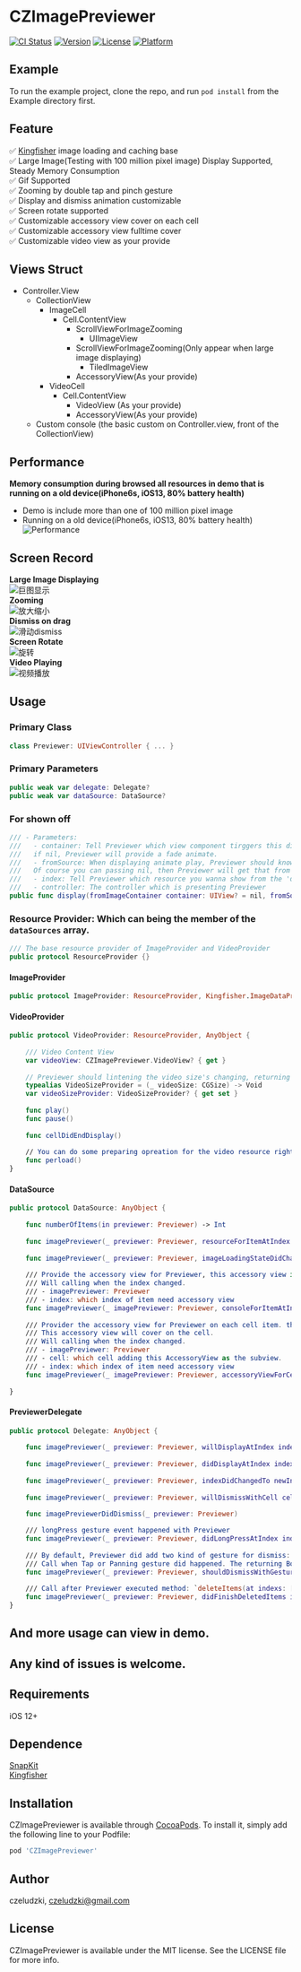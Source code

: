 # CZImagePreviewer

[![CI Status](http://img.shields.io/travis/czeludzki/CZImagePreviewer.svg?style=flat)](https://travis-ci.org/czeludzki/CZImagePreviewer)
[![Version](https://img.shields.io/cocoapods/v/CZImagePreviewer.svg?style=flat)](http://cocoapods.org/pods/CZImagePreviewer)
[![License](https://img.shields.io/cocoapods/l/CZImagePreviewer.svg?style=flat)](http://cocoapods.org/pods/CZImagePreviewer)
[![Platform](https://img.shields.io/cocoapods/p/CZImagePreviewer.svg?style=flat)](http://cocoapods.org/pods/CZImagePreviewer)

## Example

To run the example project, clone the repo, and run `pod install` from the Example directory first.

## Feature
✅ [Kingfisher](https://github.com/onevcat/Kingfisher) image loading and caching base  
✅ Large Image(Testing with 100 million pixel image) Display Supported, Steady Memory Consumption  
✅ Gif Supported  
✅ Zooming by double tap and pinch gesture  
✅ Display and dismiss animation customizable  
✅ Screen rotate supported  
✅ Customizable accessory view cover on each cell  
✅ Customizable accessory view fulltime cover  
✅ Customizable video view as your provide  

## Views Struct
- Controller.View  
    - CollectionView  
        - ImageCell  
            - Cell.ContentView  
                - ScrollViewForImageZooming  
                    - UIImageView  
                - ScrollViewForImageZooming(Only appear when large image displaying)  
                    - TiledImageView  
                - AccessoryView(As your provide)  
        - VideoCell  
            - Cell.ContentView  
                - VideoView (As your provide)  
                - AccessoryView(As your provide)  
    - Custom console (the basic custom on Controller.view, front of the CollectionView)

## Performance
**Memory consumption during browsed all resources in demo that is running on a old device(iPhone6s, iOS13, 80% battery health)**
- Demo is include more than one of 100 million pixel image  
- Running on a old device(iPhone6s, iOS13, 80% battery health)  
![Performance](introduction/performance.jpg)

## Screen Record
**Large Image Displaying**  
![巨图显示](introduction/largeImage.gif)  
**Zooming**  
![放大缩小](introduction/zooming.gif)  
**Dismiss on drag**  
![滑动dismiss](introduction/dismiss.gif)  
**Screen Rotate**  
![旋转](introduction/rotate.gif)  
**Video Playing**  
![视频播放](introduction/videoplay.gif)  

## Usage
### Primary Class
``` swift
class Previewer: UIViewController { ... }
```

### Primary Parameters
``` swift
public weak var delegate: Delegate?
public weak var dataSource: DataSource?
```

### For shown off
``` swift
/// - Parameters:
///   - container: Tell Previewer which view component tirggers this display operation, all is for the display animation.
///   if nil, Previewer will provide a fade animate.
///   - fromSource: When displaying animate play, Previewer should known who is the animation acort.
///   Of course you can passing nil, then Previewer will get that from 'dataSource' by 'currentIndex'.
///   - index: Tell Previewer which resource you wanna show from the 'dataSource' at index
///   - controller: The controller which is presenting Previewer
public func display(fromImageContainer container: UIView? = nil, fromSource source: UIImage? = nil, presentingController: UIViewController? = nil, current index: Int = 0)
```

### Resource Provider: Which can being the member of the `dataSources` array.
``` swift
/// The base resource provider of ImageProvider and VideoProvider
public protocol ResourceProvider {}
```
#### ImageProvider
``` swift
public protocol ImageProvider: ResourceProvider, Kingfisher.ImageDataProvider {}
```
#### VideoProvider
``` swift
public protocol VideoProvider: ResourceProvider, AnyObject {
    
    /// Video Content View
    var videoView: CZImagePreviewer.VideoView? { get }
        
    // Previewer should lintening the video size's changing, returning the new size in this closure
    typealias VideoSizeProvider = (_ videoSize: CGSize) -> Void
    var videoSizeProvider: VideoSizeProvider? { get set }
    
    func play()
    func pause()
    
    func cellDidEndDisplay()
    
    // You can do some preparing opreation for the video resource right here
    func perload()
}
```

#### DataSource
``` swift
public protocol DataSource: AnyObject {
    
    func numberOfItems(in previewer: Previewer) -> Int
    
    func imagePreviewer(_ previewer: Previewer, resourceForItemAtIndex index: Int) -> ResourceProvider?
    
    func imagePreviewer(_ previewer: Previewer, imageLoadingStateDidChanged state: Previewer.ImageLoadingState, at index: Int, accessoryView: AccessoryView?)
    
    /// Provide the accessory view for Previewer, this accessory view is not a part of scrolling or zooming effect. 
    /// Will calling when the index changed.
    /// - imagePreviewer: Previewer
    /// - index: which index of item need accessory view
    func imagePreviewer(_ imagePreviewer: Previewer, consoleForItemAtIndex index: Int) -> AccessoryView?
    
    /// Provider the accessory view for Previewer on each cell item. this is not part of zooming effect, but scrolling is.
    /// This accessory view will cover on the cell.
    /// Will calling when the index changed.
    /// - imagePreviewer: Previewer
    /// - cell: which cell adding this AccessoryView as the subview.
    /// - index: which index of item need accessory view
    func imagePreviewer(_ imagePreviewer: Previewer, accessoryViewForCell cell: CollectionViewCell, at index: Int) -> AccessoryView?
    
}
```

#### PreviewerDelegate
``` swift
public protocol Delegate: AnyObject {
    
    func imagePreviewer(_ previewer: Previewer, willDisplayAtIndex index: Int)
    
    func imagePreviewer(_ previewer: Previewer, didDisplayAtIndex index: Int)
    
    func imagePreviewer(_ previewer: Previewer, indexDidChangedTo newIndex: Int, fromOldIndex oldIndex: Int)
    
    func imagePreviewer(_ previewer: Previewer, willDismissWithCell cell: CollectionViewCell, at index: Int) -> UIView?
    
    func imagePreviewerDidDismiss(_ previewer: Previewer)

    /// longPress gesture event happened with Previewer
    func imagePreviewer(_ previewer: Previewer, didLongPressAtIndex index: Int)
    
    /// By default, Previewer did add two kind of gesture for dismiss: UITapGesture and UIPanningGesture.
    /// Call when Tap or Panning gesture did happened. The returning Boolean value is deciding this dismiss should be happen.
    func imagePreviewer(_ previewer: Previewer, shouldDismissWithGesture gesture: UIGestureRecognizer, at index: Int) -> Bool
    
    /// Call after Previewer executed method: `deleteItems(at indexs: [Int])`
    func imagePreviewer(_ previewer: Previewer, didFinishDeletedItems indexs: [Int])   
}
```

## And more usage can view in demo. 

## Any kind of issues is welcome.

## Requirements

iOS 12+

## Dependence
[SnapKit](https://github.com/SnapKit/SnapKit)  
[Kingfisher](https://github.com/onevcat/Kingfisher)  

## Installation

CZImagePreviewer is available through [CocoaPods](http://cocoapods.org). To install
it, simply add the following line to your Podfile:

```ruby
pod 'CZImagePreviewer'
```

## Author

czeludzki, czeludzki@gmail.com

## License

CZImagePreviewer is available under the MIT license. See the LICENSE file for more info.
